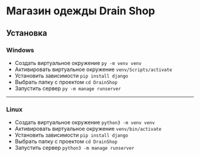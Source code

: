 # Магазин одежды Drain Shop

## Установка

### Windows

- Создать виртуальное окружение ```py -m venv venv```
- Активировать виртуальное окружение ```venv/Scripts/activate```
- Установить зависимости ```pip install django```
- Выбрать папку с проектом ```cd DrainShop```
- Запустить сервер ```py -m manage runserver```

---

### Linux

- Создать виртуальное окружение ```python3 -m venv venv```
- Активировать виртуальное окружение ```venv/bin/activate```
- Установить зависимости ```pip install django```
- Выбрать папку с проектом ```cd DrainShop```
- Запустить сервер ```python3 -m manage runserver```